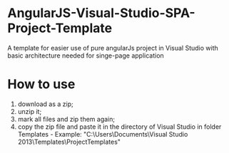 AngularJS-Visual-Studio-SPA-Project-Template
============================================

A template for easier use of pure angularJs project in Visual Studio with basic architecture needed for singe-page application

How to use
==========

1) download as a zip;
2) unzip it;
3) mark all files and zip them again;
4) copy the zip file and paste it in the directory of Visual Studio in folder Templates - 
   Example: "C:\Users\Documents\Visual Studio 2013\Templates\ProjectTemplates"
